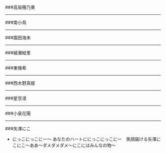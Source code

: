 ###高坂穂乃果

***

###南小鳥

***

###園田海未

***

###綾瀬絵里

***

###東條希

***

###西木野真姬

***

###星空凛

***

###小泉花陽

***

###矢澤にこ
+ にっこにっこにー～ あなたのハートににっこにっこにー　笑顔届ける矢澤にこにこ～ああ～ダメダメダメ～にこにはみんなの物～
